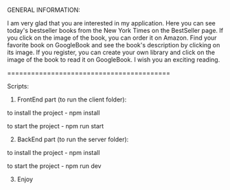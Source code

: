 
GENERAL INFORMATION:

I am very glad that you are interested in my application.
Here you can see today's bestseller books from the New York Times on the BestSeller page. If you click on the image of the book, you can order it on Amazon.
Find your favorite book on GoogleBook and see the book's description by clicking on its image.
If you register, you can create your own library and click on the image of the book to read it on GoogleBook.
I wish you an exciting reading.

=========================================

Scripts:

1. FrontEnd part (to run the client folder):

to install the project - npm install

to start the project - npm run start

2. BackEnd part (to run the server folder):

to install the project - npm install

to start the project - npm run dev

3. Enjoy
